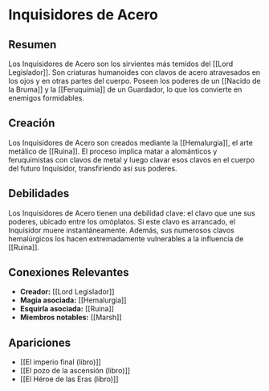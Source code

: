 # Inquisidores de Acero

## Resumen

Los Inquisidores de Acero son los sirvientes más temidos del [[Lord Legislador]]. Son criaturas humanoides con clavos de acero atravesados en los ojos y en otras partes del cuerpo. Poseen los poderes de un [[Nacido de la Bruma]] y la [[Feruquimia]] de un Guardador, lo que los convierte en enemigos formidables.

## Creación

Los Inquisidores de Acero son creados mediante la [[Hemalurgia]], el arte metálico de [[Ruina]]. El proceso implica matar a alománticos y feruquimistas con clavos de metal y luego clavar esos clavos en el cuerpo del futuro Inquisidor, transfiriendo así sus poderes.

## Debilidades

Los Inquisidores de Acero tienen una debilidad clave: el clavo que une sus poderes, ubicado entre los omóplatos. Si este clavo es arrancado, el Inquisidor muere instantáneamente. Además, sus numerosos clavos hemalúrgicos los hacen extremadamente vulnerables a la influencia de [[Ruina]].

## Conexiones Relevantes

*   **Creador:** [[Lord Legislador]]
*   **Magia asociada:** [[Hemalurgia]]
*   **Esquirla asociada:** [[Ruina]]
*   **Miembros notables:** [[Marsh]]

## Apariciones

*   [[El imperio final (libro)]]
*   [[El pozo de la ascensión (libro)]]
*   [[El Héroe de las Eras (libro)]]